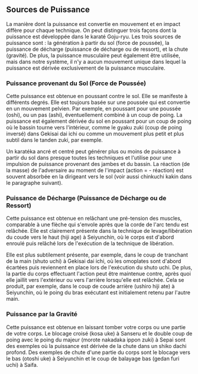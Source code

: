 ## Sources de Puissance

La manière dont la puissance est convertie en mouvement et en impact diffère pour chaque technique. On peut distinguer trois façons dont la puissance est développée dans le karaté Goju-ryu. Les trois sources de puissance sont : la génération à partir du sol (force de poussée), la puissance de décharge (puissance de décharge ou de ressort), et la chute (gravité). De plus, la puissance musculaire peut également être utilisée, mais dans notre système, il n'y a aucun mouvement unique dans lequel la puissance est dérivée exclusivement de la puissance musculaire.

### Puissance provenant du Sol (Force de Poussée)

Cette puissance est obtenue en poussant contre le sol. Elle se manifeste à différents degrés. Elle est toujours basée sur une poussée qui est convertie en un mouvement pelvien. Par exemple, en poussant pour une poussée (oshi), ou un pas (ashi), éventuellement combiné à un coup de poing. La puissance est également dérivée du sol en poussant pour un coup de poing où le bassin tourne vers l'intérieur, comme le gyaku zuki (coup de poing inversé) dans Gekisai dai ichi ou comme un mouvement plus petit et plus subtil dans le tanden zuki, par exemple.

Un karatéka ancré et centré peut générer plus ou moins de puissance à partir du sol dans presque toutes les techniques et l'utilise pour une impulsion de puissance provenant des jambes et du bassin. La réaction (de la masse) de l'adversaire au moment de l'impact (action = - réaction) est souvent absorbée en la dirigeant vers le sol (voir aussi chinkuchi kakin dans le paragraphe suivant).

### Puissance de Décharge (Puissance de Décharge ou de Ressort)

Cette puissance est obtenue en relâchant une pré-tension des muscles, comparable à une flèche qui s'envole après que la corde de l'arc tendu est relâchée. Elle est clairement présente dans la technique de levage/libération du coude vers le haut (hiji age) à Seiyunchin, où le corps est d'abord enroulé puis relâché lors de l'exécution de la technique de libération.

Elle est plus subtilement présente, par exemple, dans le coup de tranchant de la main (shuto uchi) à Gekisai dai ichi, où les omoplates sont d'abord écartées puis reviennent en place lors de l'exécution du shuto uchi. De plus, la partie du corps effectuant l'action peut être maintenue contre, après quoi elle jaillit vers l'extérieur ou vers l'arrière lorsqu'elle est relâchée. Cela se produit, par exemple, dans le coup de coude arrière (ushiro hiji ate) à Seiyunchin, où le poing du bras exécutant est initialement retenu par l'autre main.

### Puissance par la Gravité

Cette puissance est obtenue en laissant tomber votre corps ou une partie de votre corps. Le blocage croisé (kosa uke) à Sanseru et le double coup de poing avec le poing du majeur (morote nakadaka ippon zuki) à Sepai sont des exemples où la puissance est dérivée de la chute dans un shiko dachi profond. Des exemples de chute d'une partie du corps sont le blocage vers le bas (otoshi uke) à Seiyunchin et le coup de balayage bas (gedan furi uchi) à Saifa. 